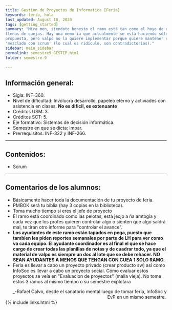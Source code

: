 ```yaml
---
title: Gestion de Proyectos de Informatica [Feria]
keywords: feria, hola
last_updated: August 18, 2020
tags: [getting_started]
summary: "Mira men, siendote honesto el ramo está tan como el hoyo de organizado que tiene generaciones 
llenas de quejas. Hay una memoria que actualmente se está haciendo sólo para entregar una mejor 
propuesta, pero valpo no la quiere implementar porque quiere mantener el modelo en cascada 
'mezclado con scrum' (lo cual es ridículo, son contradictorios)."
sidebar: main_sidebar
permalink: semestre9_GESTIP.html
folder: semestre-9

---
```


## Información general:

- Sigla: INF-360.
- Nivel de dificultad: Involucra desarrollo, papeleo eterno y activiades con asistencia en clases. **No es dificil, es extenuante**
- Créditos USM: 3.
- Créditos SCT: 5.
- Eje formativo:  Sistemas de decisión informática.
- Semestre en que se dicta: Impar.
- Prerrequisitos: INF-322 y INF-266.

---

## Contenidos:

- Scrum
---

## Comentarios de los alumnos:

- Básicamente hacer toda la documentación de tu proyecto de feria.
- PMBOK será tu biblia (hay 3 copias en la biblioteca).
- Toma mucho tiempo si eres el jefe de proyecto
- El ramo está coordinado como las pelotas, está jecjp a ña amtogia y cada vez que los profes quieren controlar algo o sienten que algo saldrá mal, te tiran otro informe para "controlar el avance".
- **Los ayudantes de este ramo están tapados en pega, puesto que tambien les piden reportes semanales por parte de LH para ver como va cada equipo. El ayudante coordinador es al final el que se hace cargo de crear todas las planillas de notas y de cuadrar todo, ya que el material de valpo es siempre un doc al lote que se debe rehacer. NO SEAN AYUDANTES A MENOS QUE TENGAN CON CUEA 1 SOLO RAMO.**
- Feria es llevar a cabo un proyecto privado (crear producto sw) así como InfoSoc es llevar a cabo un proyecto social. Cómo evaluar estos proyectos se veía en "Evaluacion de proyectos" (malla vieja). No tome estos 3 ramos al mismo tiempo o su semestre explotara 
<div markdown="1" style = "text-align: right"> 
_-Rafael Calvo, desde el sanatorio mental luego de tomar feria, InfoSoc y EvP en un mismo semestre_ 
</div>	                                 
{% include links.html %}
